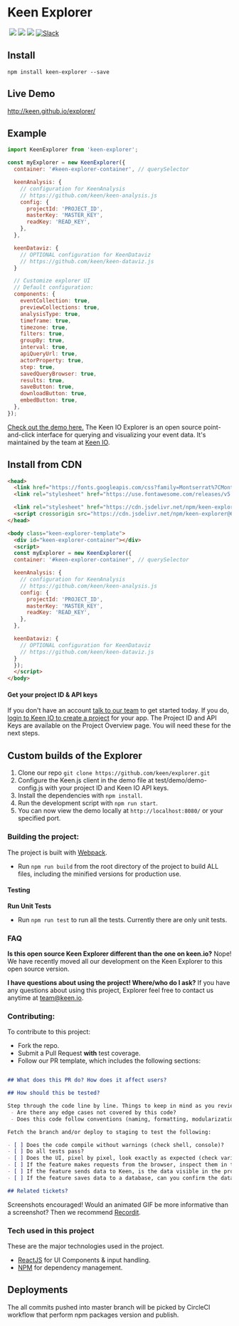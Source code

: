# Keen Explorer

<a href="https://keen.io/"><img src="https://img.shields.io/github/release/keen/explorer.svg?style=flat-square&maxAge=600" alt=""></a>
<a href="https://github.com/keen/explorer/graphs/contributors" alt="Contributors"><img src="https://img.shields.io/github/contributors/keen/explorer.svg" /></a>
<a href="https://github.com/keen/explorer/pulse" alt="Activity"><img src="https://img.shields.io/github/last-commit/keen/explorer.svg" /></a>
<a href="#" alt="License"><img src="https://img.shields.io/github/license/keen/explorer.svg" /></a>
<a href="http://slack.keen.io/"><img src="https://img.shields.io/badge/slack-keen-orange.svg?style=flat-square&maxAge=3600" alt="Slack"></a>
<a href="https://www.jsdelivr.com/package/npm/keen-explorer"><img src="https://data.jsdelivr.com/v1/package/npm/keen-explorer/badge" alt=""></a>
<a href="https://www.npmjs.com/package/keen-explorer"><img src="https://img.shields.io/npm/dm/keen-explorer.svg" alt=""></a>

## Install

```ssh
npm install keen-explorer --save
```

## Live Demo

http://keen.github.io/explorer/

## Example

```javascript
import KeenExplorer from 'keen-explorer';

const myExplorer = new KeenExplorer({
  container: '#keen-explorer-container', // querySelector

  keenAnalysis: {
    // configuration for KeenAnalysis
    // https://github.com/keen/keen-analysis.js
    config: {
      projectId: 'PROJECT_ID',
      masterKey: 'MASTER_KEY',
      readKey: 'READ_KEY',
    },
  },

  keenDataviz: {
    // OPTIONAL configuration for KeenDataviz
    // https://github.com/keen/keen-dataviz.js
  }

  // Customize explorer UI
  // Default configuration:
  components: {
    eventCollection: true,
    previewCollections: true,
    analysisType: true,
    timeframe: true,
    timezone: true,
    filters: true,
    groupBy: true,
    interval: true,
    apiQueryUrl: true,
    actorProperty: true,
    step: true,
    savedQueryBrowser: true,
    results: true,
    saveButton: true,
    downloadButton: true,
    embedButton: true,
  },
});
```

[Check out the demo here.](http://keen.github.io/explorer/) The Keen IO Explorer is an open source point-and-click interface for querying and visualizing your event data. It's maintained by the team at [Keen IO](https://keen.io/).

## Install from CDN

```html
<head>
  <link href="https://fonts.googleapis.com/css?family=Montserrat%7CMontserrat:600%7CHind" rel="stylesheet">
  <link rel="stylesheet" href="https://use.fontawesome.com/releases/v5.7.2/css/all.css" integrity="sha384-fnmOCqbTlWIlj8LyTjo7mOUStjsKC4pOpQbqyi7RrhN7udi9RwhKkMHpvLbHG9Sr" crossorigin="anonymous">

  <link rel="stylesheet" href="https://cdn.jsdelivr.net/npm/keen-explorer@6/dist/keen-explorer.min.css">
  <script crossorigin src="https://cdn.jsdelivr.net/npm/keen-explorer@6/dist/keen-explorer.bundle.min.js"></script>
</head>

<body class="keen-explorer-template">
  <div id="keen-explorer-container"></div>
  <script>
  const myExplorer = new KeenExplorer({
  container: '#keen-explorer-container', // querySelector

  keenAnalysis: {
    // configuration for KeenAnalysis
    // https://github.com/keen/keen-analysis.js
    config: {
      projectId: 'PROJECT_ID',
      masterKey: 'MASTER_KEY',
      readKey: 'READ_KEY',
    },
  },

  keenDataviz: {
    // OPTIONAL configuration for KeenDataviz
    // https://github.com/keen/keen-dataviz.js
  }
  });
  </script>
</body>
```

#### Get your project ID & API keys

If you don't have an account [talk to our team](https://try.keen.io/contact) to get started today. If you do, [login to Keen IO to create a project](https://keen.io/add-project) for your app. The Project ID and API Keys are available on the Project Overview page. You will need these for the next steps.

## Custom builds of the Explorer

  1. Clone our repo `git clone https://github.com/keen/explorer.git`
  2. Configure the Keen.js client in the demo file at test/demo/demo-config.js with your project ID and Keen IO API keys.
  3. Install the dependencies with `npm install`.
  4. Run the development script with `npm run start`.
  5. You can now view the demo locally at `http://localhost:8080/` or your specified port.

### Building the project:

The project is built with [Webpack](https://github.com/webpack/webpack).

* Run `npm run build` from the root directory of the project to build ALL files, including the minified versions for production use.

#### Testing

**Run Unit Tests**
* Run `npm run test` to run all the tests. Currently there are only unit tests.

### FAQ

**Is this open source Keen Explorer different than the one on keen.io?**
Nope! We have recently moved all our development on the Keen Explorer to this open source version.  

**I have questions about using the project! Where/who do I ask?**
If you have any questions about using this project, Explorer feel free to contact us anytime at [team@keen.io](mailto:team@keen.io).

### Contributing:
To contribute to this project:

* Fork the repo.
* Submit a Pull Request **with** test coverage.
* Follow our PR template, which includes the following sections:

```markdown

## What does this PR do? How does it affect users?

## How should this be tested?

Step through the code line by line. Things to keep in mind as you review:
 - Are there any edge cases not covered by this code?
 - Does this code follow conventions (naming, formatting, modularization, etc) where applicable?

Fetch the branch and/or deploy to staging to test the following:

- [ ] Does the code compile without warnings (check shell, console)?
- [ ] Do all tests pass?
- [ ] Does the UI, pixel by pixel, look exactly as expected (check various screen sizes, including mobile)?
- [ ] If the feature makes requests from the browser, inspect them in the Web Inspector. Do they look as expected (parameters, headers, etc)?
- [ ] If the feature sends data to Keen, is the data visible in the project if you run an extraction (include link to collection/query)?
- [ ] If the feature saves data to a database, can you confirm the data is indeed created in the database?

## Related tickets?

```

Screenshots encouraged! Would an animated GIF be more informative than a screenshot? Then we recommend [Recordit](http://recordit.co/).

### Tech used in this project

These are the major technologies used in the project.

* [ReactJS](http://facebook.github.io/react/) for UI Components & input handling.
* [NPM](https://www.npmjs.org/) for dependency management.

## Deployments

The all commits pushed into master branch will be picked by CircleCI workflow that perform npm packages version and publish.
